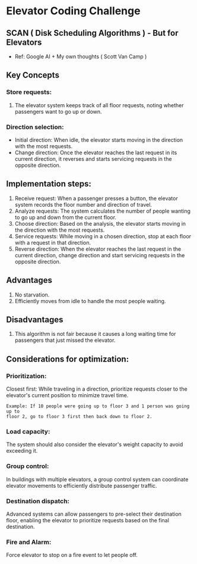 # Elevator Coding Challenge

## SCAN ( Disk Scheduling Algorithms ) - But for Elevators
*  Ref: Google AI + My own thoughts ( Scott Van Camp )

## Key Concepts
### Store requests:
1. The elevator system keeps track of all floor requests, noting whether passengers want to go up or down.
### Direction selection:
   * Initial direction: When idle, the elevator starts moving in the direction with the most requests.
   * Change direction: Once the elevator reaches the last request in its current direction, it reverses and starts servicing requests in the opposite direction.
## Implementation steps:
1. Receive request:
   When a passenger presses a button, the elevator system records the floor number and direction of travel.
2. Analyze requests:
   The system calculates the number of people wanting to go up and down from the current floor.
3. Choose direction:
   Based on the analysis, the elevator starts moving in the direction with the most requests.
4. Service requests:
   While moving in a chosen direction, stop at each floor with a request in that direction.
5. Reverse direction:
   When the elevator reaches the last request in the current direction, change direction and start servicing requests in the opposite direction.
## Advantages
1. No starvation.
2. Efficiently moves from idle to handle the most people waiting. 
## Disadvantages
1. This algorithm is not fair because it causes a long waiting time for passengers that just missed the elevator.
## Considerations for optimization:
### Prioritization:
   Closest first: While traveling in a direction, prioritize requests closer to the elevator's current position to minimize travel time.
   ```
   Example: If 10 people were going up to floor 3 and 1 person was going up to
   floor 2, go to floor 3 first then back down to floor 2.
   ```
### Load capacity:
   The system should also consider the elevator's weight capacity to avoid exceeding it.
### Group control:
   In buildings with multiple elevators, a group control system can coordinate elevator movements to efficiently distribute passenger traffic.
### Destination dispatch:
   Advanced systems can allow passengers to pre-select their destination floor, enabling the elevator to prioritize requests based on the final destination. 
### Fire and Alarm:
   Force elevator to stop on a fire event to let people off. 